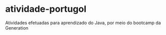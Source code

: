 # atividade-portugol

Atividades efetuadas para aprendizado do Java, por meio do bootcamp da Generation
